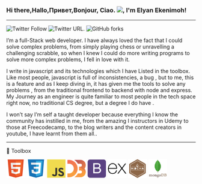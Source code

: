 ### Hi there,Hallo,Привет,Bonjour, Ciao. <img src="https://raw.githubusercontent.com/MartinHeinz/MartinHeinz/master/wave.gif" width="30px">, I'm Elyan Ekenimoh!
   <hr>

![Twitter Follow](https://img.shields.io/twitter/follow/Ely_codes?style=social) ![Twitter URL](https://img.shields.io/twitter/url?style=social&url=https%3A%2F%2Ftwitter.com%2FEly_codes). ![GitHub forks](https://img.shields.io/github/forks/Geoelycom/boilerplate-express?style=social)


I’m a full-Stack web developer. I have always loved the fact that I could solve complex problems, from simply playing chess or unravelling a challenging scrabble, so when I knew I could do more writing programs to solve more complex problems, I fell in love with it. 

I write in javascript and its technologies which I have Listed in the toolbox. Like most people, javascript is full of inconsistencies, a  bug , but to me, this is a feature and as I keep diving in, it has given me the tools to solve any problems , from the traditional frontend to backend with node and express. My Journey as an engineer is quite familiar to most people in the tech space right now, no traditional CS degree, but a degree I do have . 

I won’t say I’m self a taught developer because everything I know the community has instilled in me, from the amazing I instructors in Udemy to those at Freecodecamp, to the blog writers and the content creators in youtube, I have learnt from them all.. 
<hr>

💼  Toolbox

<img src="https://github.com/devicons/devicon/blob/master/icons/html5/html5-original.svg" alt="hTML5-icon" width="50px" height="50px" /> <img src="https://github.com/devicons/devicon/blob/master/icons/css3/css3-original.svg" alt="css-logo" width="50px" height="50px" /> <img src="https://github.com/devicons/devicon/blob/master/icons/javascript/javascript-original.svg" alt="javascript-icon" width="50px" height="50px" />   <img src="https://github.com/devicons/devicon/blob/master/icons/d3js/d3js-original.svg" alt="d3-logo" width="50px" height="50px" /> <img src="https://github.com/devicons/devicon/blob/master/icons/bootstrap/bootstrap-plain.svg" alt="bootstrap-logo" width="50px" height="50px" />  <img src="https://github.com/devicons/devicon/blob/master/icons/express/express-original.svg" alt="express" width="50px" height="50px" />  <img src="https://github.com/devicons/devicon/blob/master/icons/mocha/mocha-plain.svg" alt="mocha-logo" width="50px" height="50px" />    <img src="https://github.com/devicons/devicon/blob/master/icons/mongodb/mongodb-original-wordmark.svg" alt="mongodb-logo" width="50px" height="50px" />


<!--
**Geoelycom/Geoelycom** is a ✨ _special_ ✨ repository because its `README.md` (this file) appears on your GitHub profile.

Here are some ideas to get you started:

- 🔭 I’m currently working on ...
- 🌱 I’m currently learning ...
- 👯 I’m looking to collaborate on ...
- 🤔 I’m looking for help with ...
- 💬 Ask me about ...
- 📫 How to reach me: ...
- 😄 Pronouns: ...
- ⚡ Fun fact: ...
-->
